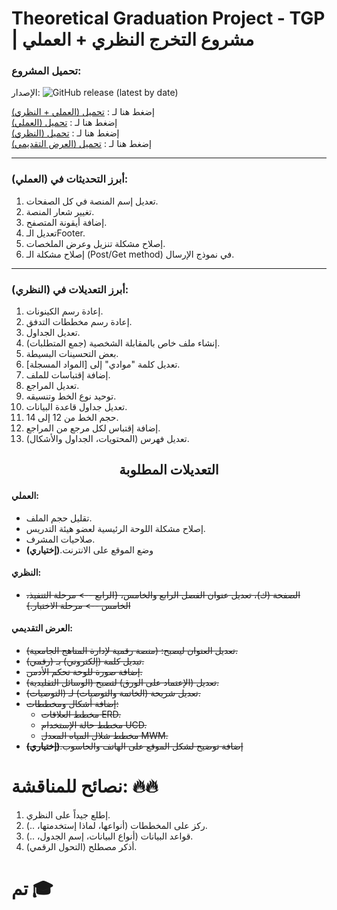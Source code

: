 
  # Theoretical Graduation Project - TGP  |  مشروع التخرج النظري + العملي

  ### تحميل المشروع:
  الإصدار:  ![GitHub release (latest by date)](https://img.shields.io/github/v/release/Wesam-1110111/TGP?logo=github)


  
  إضغط هنا لـ : [تحميل (العملي + النظري)](https://github.com/Wesam-1110111/TGP/archive/refs/heads/main.zip)  
  إضغط هنا لـ : [تحميل (العملي)](https://github.com/Wesam-1110111/TGP/raw/refs/heads/main/Ahlia_University.7z?download=)  
  إضغط هنا لـ : [تحميل (النظري)](https://github.com/Wesam-1110111/TGP/raw/refs/heads/main/the%20final%20file.docx)  
  إضغط هنا لـ : [تحميل (العرض التقديمي)](https://github.com/Wesam-1110111/TGP/raw/refs/heads/main/PowerPoint.pptx)

<hr>
  
  ### أبرز التحديثات في (العملي):
  1. تعديل إسم المنصة في كل الصفحات.
  2. تغيير شعار المنصة.
  3. إضافة أيقونة المتصفح.
  4. تعديل الـFooter.
  5. إصلاح مشكلة تنزيل وعرض الملخصات.
  6. إصلاح مشكلة الـ (Post/Get method) في نموذج الإرسال.

<hr>

### أبرز التعديلات في (النظري):
1. إعادة رسم الكينونات.
2. إعادة رسم مخططات التدفق.
3. تعديل الجداول.
4. إنشاء ملف خاص بالمقابلة الشخصية (جمع المتطلبات).
5. بعض التحسينات البسيطة.
6. تعديل كلمة "موادي" إلى [المواد المسجلة].
7. إضافة إقتباسات للملف.
8. تعديل المراجع.
9. توحيد نوع الخط وتنسيقه.
10. تعديل جداول قاعدة البيانات.
11. حجم الخط من 12 إلى 14.
12. إضافة إقتباس لكل مرجع من المراجع.
13. تعديل فهرس (المحتويات، الجداول والأشكال).
 


<div align='center'>
  
<h2>التعديلات المطلوبة</h2>

</div>

#### العملي:
-  تقليل حجم الملف.
-  إصلاح مشكلة اللوحة الرئيسية لعضو هيئة التدريس.
-  صلاحيات المشرف.
-  وضع الموقع على الانترنت.**(إختياري)**

#### النظري:
- ~~الصفحة (ك)، تعديل عنوان الفصل الرابع والخامس، {الرابع --> مرحلة التنفيذ، الخامس --> مرحلة الاختبار.}~~


#### العرض التقديمي:
- ~~تعديل العنوان ليصبح: (منصة رقمية لإدارة المناهج الجامعية).~~
- ~~تبديل كلمة (إلكتروني) بـ (رقمي).~~
- ~~إضافة صورة للوحة تحكم الأدمن.~~
- ~~تعديل (الإعتماد على الورق) لتصبح (الوسائل التقليدية).~~
- ~~تعديل شريحة (الخاتمة والتوصيات) لـ (التوصيات).~~
- ~~إضافة أشكال ومخططات:~~
     - ~~مخطط العلاقات ERD.~~
     - ~~مخطط حالة الإستخدام UCD.~~
     - ~~مخطط شلال المياه المعدل MWM.~~
- ~~إضافة توضيح لشكل الموقع على الهاتف والحاسوب.**(إختياري)**~~


# نصائح للمناقشة: 🔥🔥
1. إطلع جيداً على النظري.
2. ركز على المخططات (أنواعها، لماذا إستخدمتها، ..).
3. قواعد البيانات (أنواع البيانات، إسم الجدول، ..).
4. أذكر مصطلح (التحول الرقمي).

# تم 🎓
